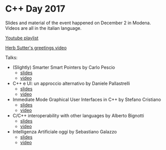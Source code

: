 # C++ Day 2017
Slides and material of the event happened on December 2 in Modena.
Videos are all in the italian language.

[Youtube playlist](https://www.youtube.com/playlist?list=PLsCm1Hs016LWK086XR-QgAKchfclBOL7O)

[Herb Sutter's greetings video](https://youtu.be/YMI81ue9yXs)

Talks:

* (Slightly) Smarter Smart Pointers by Carlo Pescio
  * [slides](/(Slightly)%20Smarter%20Smart%20Pointers%20-%20Carlo%20Pescio.pdf)
  * [video](https://youtu.be/Ywehms9PtVY)
* C++ e UI: un approccio alternativo by Daniele Pallastrelli
  * [slides](/C%2B%2B%20and%20UI%20un%20approccio%20alternativo%20-%20Daniele%20Pallastrelli.pdf)
  * [video](https://youtu.be/9buNhizFmzc) 
* Immediate Mode Graphical User Interfaces in C++ by Stefano Cristiano
  * [slides](/Immediate%20Mode%20User%20Interface%20in%20C%2B%2B%20-%20Stefano%20Cristiano.pdf)
  * [video](https://youtu.be/Sx7vPcUVQX4)
* C/C++ interoperability with other languages by Alberto Bignotti
  * [slides](/C%2B%2B%20interoperability%20with%20other%20languages%20-%20Alberto%20Bignotti.pdf)
  * [video](https://youtu.be/_wSs8J4ZBrU)
* Intelligenza Artificiale oggi by Sebastiano Galazzo
  * [slides](/Intelligenza%20Artificiale%20Oggi%20-%20Sebastiano%20Galazzo.pptx)
  * [video](https://youtu.be/I7KtY4lACLQ)
